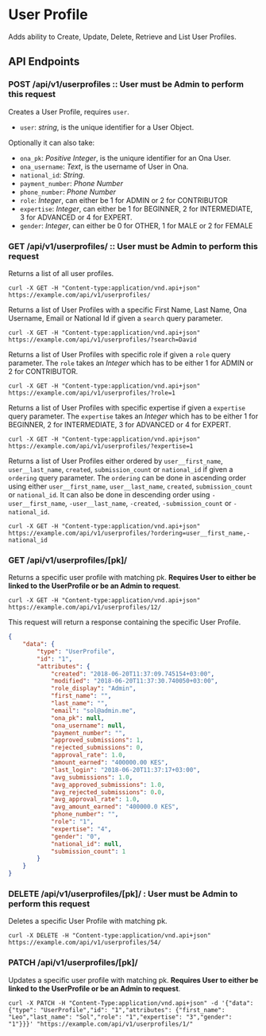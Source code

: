 # User Profile

Adds ability to Create, Update, Delete, Retrieve and List User Profiles.

## API Endpoints

### POST /api/v1/userprofiles :: **User must be Admin to perform this request**

Creates a User Profile, requires `user`.

- `user`: *string*, is the unique identifier for a User Object.

Optionally it can also take:

- `ona_pk`: *Positive Integer*, is the uniqure identifier for an Ona User.
- `ona_username`: *Text*, is the username of User in Ona.
- `national_id`: *String*.
- `payment_number`: *Phone Number*
- `phone_number`: *Phone Number*
- `role`: *Integer*, can either be 1 for ADMIN or 2 for CONTRIBUTOR
- `expertise`: *Integer*, can either be 1 for BEGINNER, 2 for INTERMEDIATE, 3 for ADVANCED or 4 for EXPERT.
- `gender`: *Integer*, can either be 0 for OTHER, 1 for MALE or 2 for FEMALE

### GET /api/v1/userprofiles/ :: **User must be Admin to perform this request**

Returns a list of all user profiles.

```console
curl -X GET -H "Content-type:application/vnd.api+json" https://example.com/api/v1/userprofiles/
```

Returns a list of User Profiles with a specific First Name, Last Name, Ona Username, Email or National Id if given a `search` query parameter.

```console
curl -X GET -H "Content-type:application/vnd.api+json" https://example.com/api/v1/userprofiles/?search=David
```

Returns a list of User Profiles with specific role if given a `role` query parameter. The `role` takes an *Integer* which has to be either 1 for ADMIN or 2 for CONTRIBUTOR.

```console
curl -X GET -H "Content-type:application/vnd.api+json" https://example.com/api/v1/userprofiles/?role=1
```

Returns a list of User Profiles with specific expertise if given a `expertise` query parameter. The `expertise` takes an *Integer* which has to be either  1 for BEGINNER, 2 for INTERMEDIATE, 3 for ADVANCED or 4 for EXPERT.

```console
curl -X GET -H "Content-type:application/vnd.api+json" https://example.com/api/v1/userprofiles/?expertise=1
```

Returns a list of User Profiles either ordered by `user__first_name`, `user__last_name`, `created`, `submission_count` or `national_id` if given a `ordering` query parameter. The `ordering` can be done in ascending order using either `user__first_name`, `user__last_name`, `created`, `submission_count` or `national_id`. It can also be done in descending order using `-user__first_name`, `-user__last_name`, `-created`, `-submission_count` or `-national_id`.

```console
curl -X GET -H "Content-type:application/vnd.api+json" https://example.com/api/v1/userprofiles/?ordering=user__first_name,-national_id
```

### GET /api/v1/userprofiles/[pk]/

Returns a specific user profile with matching pk. **Requires User to either be linked to the UserProfile or be an Admin to request**.

```console
curl -X GET -H "Content-type:application/vnd.api+json" https://example.com/api/v1/userprofiles/12/
```

This request will return a response containing the specific User Profile.

```json
{
    "data": {
        "type": "UserProfile",
        "id": "1",
        "attributes": {
            "created": "2018-06-20T11:37:09.745154+03:00",
            "modified": "2018-06-20T11:37:30.740050+03:00",
            "role_display": "Admin",
            "first_name": "",
            "last_name": "",
            "email": "sol@admin.me",
            "ona_pk": null,
            "ona_username": null,
            "payment_number": "",
            "approved_submissions": 1,
            "rejected_submissions": 0,
            "approval_rate": 1.0,
            "amount_earned": "400000.00 KES",
            "last_login": "2018-06-20T11:37:17+03:00",
            "avg_submissions": 1.0,
            "avg_approved_submissions": 1.0,
            "avg_rejected_submissions": 0.0,
            "avg_approval_rate": 1.0,
            "avg_amount_earned": "400000.0 KES",
            "phone_number": "",
            "role": "1",
            "expertise": "4",
            "gender": "0",
            "national_id": null,
            "submission_count": 1
        }
    }
}
```

### DELETE /api/v1/userprofiles/[pk]/ : **User must be Admin to perform this request**

Deletes a specific User Profile with matching pk.

```console
curl -X DELETE -H "Content-type:application/vnd.api+json" https://example.com/api/v1/userprofiles/54/
```

### PATCH /api/v1/userprofiles/[pk]/

Updates a specific user profile with matching pk. **Requires User to either be linked to the UserProfile or be an Admin to request**.

```console
curl -X PATCH -H "Content-Type:application/vnd.api+json" -d '{"data": {"type": "UserProfile","id": "1","attributes": {"first_name": "Leo","last_name": "Sol","role": "1","expertise": "3","gender": "1"}}}' "https://example.com/api/v1/userprofiles/1/"
```
